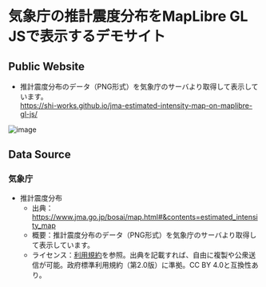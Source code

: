 # 気象庁の推計震度分布をMapLibre GL JSで表示するデモサイト
## Public Website
- 推計震度分布のデータ（PNG形式）を気象庁のサーバより取得して表示しています。  
https://shi-works.github.io/jma-estimated-intensity-map-on-maplibre-gl-js/

![image](https://github.com/shi-works/jma-estimated-intensity-map-on-maplibre-gl-js/assets/71203808/a9d6a106-8dea-418c-8167-7886b73db623)

## Data Source
### 気象庁
- 推計震度分布
    - 出典：https://www.jma.go.jp/bosai/map.html#&contents=estimated_intensity_map
    - 概要：推計震度分布のデータ（PNG形式）を気象庁のサーバより取得して表示しています。
    - ライセンス：[利用規約](https://www.jma.go.jp/jma/kishou/info/coment.html)を参照。出典を記載すれば、自由に複製や公衆送信が可能。政府標準利用規約（第2.0版）に準拠。CC BY 4.0と互換性あり。
